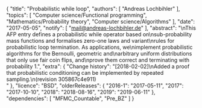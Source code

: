{
    "title": "Probabilistic while loop",
    "authors": [
        "Andreas Lochbihler"
    ],
    "topics": [
        "Computer science/Functional programming",
        "Mathematics/Probability theory",
        "Computer science/Algorithms"
    ],
    "date": "2017-05-05",
    "notify": [
        "mail@andreas-lochbihler.de"
    ],
    "abstract": "\nThis AFP entry defines a probabilistic while operator based on\nsub-probability mass functions and formalises zero-one laws and variant\nrules for probabilistic loop termination. As applications, we\nimplement probabilistic algorithms for the Bernoulli, geometric and\narbitrary uniform distributions that only use fair coin flips, and\nprove them correct and terminating with probability 1.",
    "extra": {
        "Change history": "[2018-02-02]\nAdded a proof that probabilistic conditioning can be implemented by repeated sampling.\n(revision 305867c4e911)<br>"
    },
    "licence": "BSD",
    "olderReleases": {
        "2016-1": "2017-05-11",
        "2017": "2017-10-10",
        "2018": "2018-08-16",
        "2019": "2019-06-11"
    },
    "dependencies": [
        "MFMC_Countable",
        "Pre_BZ"
    ]
}